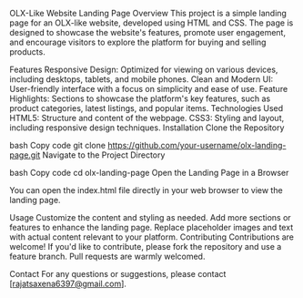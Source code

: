 OLX-Like Website Landing Page
Overview
This project is a simple landing page for an OLX-like website, developed using HTML and CSS. The page is designed to showcase the website's features, promote user engagement, and encourage visitors to explore the platform for buying and selling products.

Features
Responsive Design: Optimized for viewing on various devices, including desktops, tablets, and mobile phones.
Clean and Modern UI: User-friendly interface with a focus on simplicity and ease of use.
Feature Highlights: Sections to showcase the platform's key features, such as product categories, latest listings, and popular items.
Technologies Used
HTML5: Structure and content of the webpage.
CSS3: Styling and layout, including responsive design techniques.
Installation
Clone the Repository

bash
Copy code
git clone https://github.com/your-username/olx-landing-page.git
Navigate to the Project Directory

bash
Copy code
cd olx-landing-page
Open the Landing Page in a Browser

You can open the index.html file directly in your web browser to view the landing page.

Usage
Customize the content and styling as needed.
Add more sections or features to enhance the landing page.
Replace placeholder images and text with actual content relevant to your platform.
Contributing
Contributions are welcome! If you'd like to contribute, please fork the repository and use a feature branch. Pull requests are warmly welcomed.


Contact
For any questions or suggestions, please contact [rajatsaxena6397@gmail.com].
